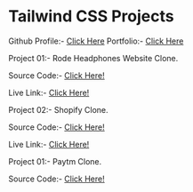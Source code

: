 # Tailwind CSS Projects

Github Profile:- [Click Here](https://github.com/amarjeetk123)
Portfolio:- [Click Here](https://amarjeet-portfolio.netlify.app/)

Project 01:- Rode Headphones Website Clone.

Source Code:- [Click Here!](https://github.com/amarjeetk123/Rode.com-Clone-project-03-Tailwind-CSS)

Live Link:-   [Click Here!](https://rode-headphones-home-page-clone.netlify.app/)

Project 02:- Shopify Clone.

Source Code:- [Click Here!](https://github.com/amarjeetk123/Shopify-Home-Page-Clone)

Live Link:-   [Click Here!](https://shopify-home-page-clone.netlify.app/)


Project 01:- Paytm Clone.

Source Code:- [Click Here!](https://github.com/amarjeetk123/Paytm-Clone-Tailwind-project-01)

